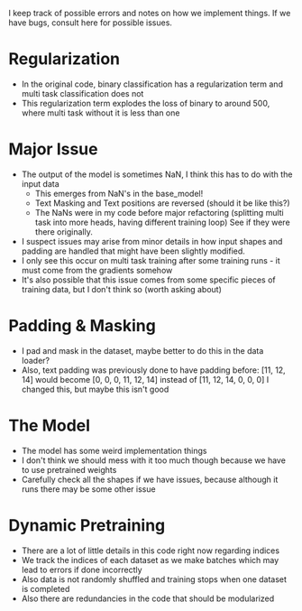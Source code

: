 I keep track of possible errors and notes on how we implement things. If we have bugs, consult here for possible issues.

# Regularization

* In the original code, binary classification has a regularization term and multi task classification does not
* This regularization term explodes the loss of binary to around 500, where multi task without it is less than one

# Major Issue

* The output of the model is sometimes NaN, I think this has to do with the input data
    * This emerges from NaN's in the base_model!
    * Text Masking and Text positions are reversed (should it be like this?)
    * The NaNs were in my code before major refactoring (splitting multi task into more heads, having different training loop)
    See if they were there originally.
* I suspect issues may arise from minor details in how input shapes and padding are handled that might have been slightly 
  modified.
* I only see this occur on multi task training after some training runs - it must come from the gradients somehow
* It's also possible that this issue comes from some specific pieces of training data, but I don't think so (worth asking about)


# Padding & Masking

* I pad and mask in the dataset, maybe better to do this in the data loader?
* Also, text padding was previously done to have padding before: [11, 12, 14] would become [0, 0, 0, 11, 12, 14] instead of [11, 12, 14, 0, 0, 0]
  I changed this, but maybe this isn't good

# The Model

* The model has some weird implementation things
* I don't think we should mess with it too much though because we have to use pretrained weights
* Carefully check all the shapes if we have issues, because although it runs there may be some other issue

# Dynamic Pretraining

* There are a lot of little details in this code right now regarding indices
* We track the indices of each dataset as we make batches which may lead to errors if done incorrectly
* Also data is not randomly shuffled and training stops when one dataset is completed
* Also there are redundancies in the code that should be modularized